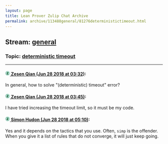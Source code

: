 ```yaml
---
layout: page
title: Lean Prover Zulip Chat Archive 
permalink: archive/113488general/81276deterministictimeout.html
---
```


## Stream: [general](index.html)
### Topic: [deterministic timeout](81276deterministictimeout.html)

---

#### [![Click to go to Zulip](../../assets/img/zulip2.png) Zesen Qian (Jun 28 2018 at 03:32)](https://leanprover.zulipchat.com/#narrow/stream/113488-general/topic/deterministic%20timeout/near/128748875):
In general, how to solve "(deterministic) timeout" error?

#### [![Click to go to Zulip](../../assets/img/zulip2.png) Zesen Qian (Jun 28 2018 at 03:45)](https://leanprover.zulipchat.com/#narrow/stream/113488-general/topic/deterministic%20timeout/near/128749202):
I have tried increasing the timeout limit, so it must be my code.

#### [![Click to go to Zulip](../../assets/img/zulip2.png) Simon Hudon (Jun 28 2018 at 05:10)](https://leanprover.zulipchat.com/#narrow/stream/113488-general/topic/deterministic%20timeout/near/128751744):
Yes and it depends on the tactics that you use. Often, `simp` is the offender. When you give it a list of rules that do not converge, it will just keep going.

